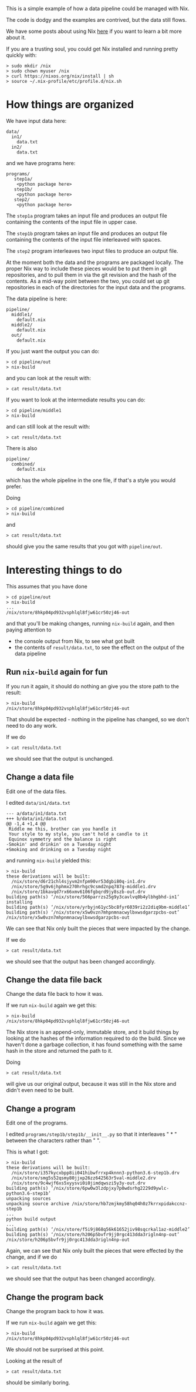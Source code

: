 
This is a simple example of how a data pipeline could be managed with Nix.

The code is dodgy and the examples are contrived, but the data still flows.

We have some posts about using Nix [here](https://blog.qfpl.io/projects/infra/) if you want to learn a bit more about it.

If you are a trusting soul, you could get Nix installed and running pretty quickly with:
```
> sudo mkdir /nix
> sudo chown myuser /nix
> curl https://nixos.org/nix/install | sh
> source ~/.nix-profile/etc/profile.d/nix.sh
```

# How things are organized

We have input data here:

    data/
      in1/
        data.txt
      in2/
        data.txt

and we have programs here:

    programs/
       step1a/
        <python package here> 
       step1b/
        <python package here> 
       step2/
        <python package here> 

The `step1a` program takes an input file and produces an output file containing the contents of the input file in upper case.

The `step1b` program takes an input file and produces an output file containing the contents of the input file interleaved with spaces.

The `step2` program interleaves two input files to produce an output file.

At the moment both the data and the programs are packaged locally.
The proper Nix way to include these pieces would be to put them in git repositories, and to pull them in via the git revision and the hash of the contents.
As a mid-way point between the two, you could set up git repositories in each of the directories for the input data and the programs.

The data pipeline is here:

    pipeline/
      middle1/
        default.nix
      middle2/
        default.nix
      out/
        default.nix

If you just want the output you can do:
```
> cd pipeline/out
> nix-build
```
and you can look at the result with:
```
> cat result/data.txt
```

If you want to look at the intermediate results you can do:
```
> cd pipeline/middle1
> nix-build
```
and can still look at the result with:
```
> cat result/data.txt
```

There is also

    pipeline/
      combined/
        default.nix

which has the whole pipeline in the one file, if that's a style you would prefer.

Doing
```
> cd pipeline/combined
> nix-build
```
and
```
> cat result/data.txt
```
should give you the same results that you got with `pipeline/out`.

# Interesting things to do

This assumes that you have done

```
> cd pipeline/out
> nix-build
...
/nix/store/8hkp04pd932vsphlql8fjw61cr50zj46-out
```

and that you'll be making changes, running `nix-build` again, and then paying attention to

- the console output from Nix, to see what got built
- the contents of `result/data.txt`, to see the effect on the output of the data pipeline

## Run `nix-build` again for fun

If you run it again, it should do nothing an give you the store path to the result:
```
> nix-build
/nix/store/8hkp04pd932vsphlql8fjw61cr50zj46-out
```

That should be expected - nothing in the pipeline has changed, so we don't need to do any work.

If we do
```
> cat result/data.txt
```
we should see that the output is unchanged.

## Change a data file

Edit one of the data files.

I edited `data/in1/data.txt`
```
--- a/data/in1/data.txt
+++ b/data/in1/data.txt
@@ -1,4 +1,4 @@
 Riddle me this, brother can you handle it
 Your style to my style, you can't hold a candle to it
 Equinox symmetry and the balance is right
-Smokin' and drinkin' on a Tuesday night
+Smoking and drinking on a Tuesday night
```
and running `nix-build` yielded this:
```
> nix-build
these derivations will be built:
  /nix/store/d6r21chl4sjyvm2nfpm90vr53dgbi80q-in1.drv
  /nix/store/5g9v6jhphmx270hrhgc9csmd2npq787g-middle1.drv
  /nix/store/1bkavqd7rx66xmv6106fgbqrd9jy8szb-out.drv
building path(s) ‘/nix/store/566parrzs25g9y3cavlvq0b4ylbhgbhd-in1’
installing
building path(s) ‘/nix/store/yrbyjn61yc5bc8fyr6039ri2z2diq9bm-middle1’
building path(s) ‘/nix/store/x5w0vzn7mhpnmnacwylbxwsdgarzpcbs-out’
/nix/store/x5w0vzn7mhpnmnacwylbxwsdgarzpcbs-out
```

We can see that Nix only built the pieces that were impacted by the change.

If we do
```
> cat result/data.txt
```
we should see that the output has been changed accordingly.

## Change the data file back

Change the data file back to how it was.

If we run `nix-build` again we get this:
```
> nix-build
/nix/store/8hkp04pd932vsphlql8fjw61cr50zj46-out
```

The Nix store is an append-only, immutable store, and it build things by looking at the hashes of the information required to do the build.
Since we haven't done a garbage collection, it has found something with the same hash in the store and returned the path to it.

Doing
```
> cat result/data.txt
```
will give us our original output, because it was still in the Nix store and didn't even need to be built.

## Change a program

Edit one of the programs.

I edited `programs/step1b/step1b/__init__.py` so that it interleaves " * " between the characters rather than " ".

This is what I got:
```
> nix-build
these derivations will be built:
  /nix/store/i357kycxbpp8ii041hibwfrrxp4knnn3-python3.6-step1b.drv
  /nix/store/smg5s52qsmy80jjxp26zz642563r5val-middle2.drv
  /nix/store/9c4wjf6xs5xyysvi0i0jimdqwszi5y3y-out.drv
building path(s) ‘/nix/store/6pw0w3lzdpjxy7p0wdsrhg2229d9ywlc-python3.6-step1b’
unpacking sources
unpacking source archive /nix/store/hb7zmjkmy58hq04h0z7krrxpidakccnz-step1b
...
python build output
...
building path(s) ‘/nix/store/f5i9j868q56k61652jiv98sqcrkal1az-middle2’
building path(s) ‘/nix/store/h206p5bvfr9jj0rgc413dda3rigln4np-out’
/nix/store/h206p5bvfr9jj0rgc413dda3rigln4np-out
```

Again, we can see that Nix only built the pieces that were effected by the change, and if we do
```
> cat result/data.txt
```
we should see that the output has been changed accordingly.

## Change the program back

Change the program back to how it was.

If we run `nix-build` again we get this:
```
> nix-build
/nix/store/8hkp04pd932vsphlql8fjw61cr50zj46-out
```

We should not be surprised at this point.

Looking at the result of
```
> cat result/data.txt
```
should be similarly boring.
